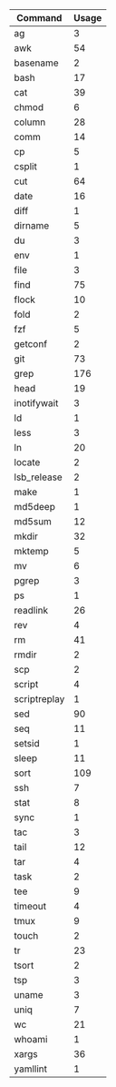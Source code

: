 | Command       | Usage
|-|-|
| ag            | 3      |
| awk           | 54     |
| basename      | 2      |
| bash          | 17     |
| cat           | 39     |
| chmod         | 6      |
| column        | 28     |
| comm          | 14     |
| cp            | 5      |
| csplit        | 1      |
| cut           | 64     |
| date          | 16     |
| diff          | 1      |
| dirname       | 5      |
| du            | 3      |
| env           | 1      |
| file          | 3      |
| find          | 75     |
| flock         | 10     |
| fold          | 2      |
| fzf           | 5      |
| getconf       | 2      |
| git           | 73     |
| grep          | 176    |
| head          | 19     |
| inotifywait   | 3      |
| ld            | 1      |
| less          | 3      |
| ln            | 20     |
| locate        | 2      |
| lsb_release   | 2      |
| make          | 1      |
| md5deep       | 1      |
| md5sum        | 12     |
| mkdir         | 32     |
| mktemp        | 5      |
| mv            | 6      |
| pgrep         | 3      |
| ps            | 1      |
| readlink      | 26     |
| rev           | 4      |
| rm            | 41     |
| rmdir         | 2      |
| scp           | 2      |
| script        | 4      |
| scriptreplay  | 1      |
| sed           | 90     |
| seq           | 11     |
| setsid        | 1      |
| sleep         | 11     |
| sort          | 109    |
| ssh           | 7      |
| stat          | 8      |
| sync          | 1      |
| tac           | 3      |
| tail          | 12     |
| tar           | 4      |
| task          | 2      |
| tee           | 9      |
| timeout       | 4      |
| tmux          | 9      |
| touch         | 2      |
| tr            | 23     |
| tsort         | 2      |
| tsp           | 3      |
| uname         | 3      |
| uniq          | 7      |
| wc            | 21     |
| whoami        | 1      |
| xargs         | 36     |
| yamllint      | 1      |
